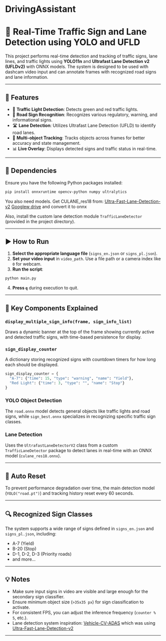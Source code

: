 # DrivingAssistant

# 🚗 Real-Time Traffic Sign and Lane Detection using YOLO and UFLD

This project performs real-time detection and tracking of traffic signs, lane lines, and traffic lights using **YOLO11n** and **Ultrafast Lane Detection v2 (UFLDv2)** with ONNX models. The system is designed to be used with dashcam video input and can annotate frames with recognized road signs and lane information.

---

## 📌 Features

* 🚦 **Traffic Light Detection**: Detects green and red traffic lights.
* 🛑 **Road Sign Recognition**: Recognizes various regulatory, warning, and informational signs.
* 🛣️ **Lane Detection**: Utilizes Ultrafast Lane Detection (UFLD) to identify road lanes.
* 🔁 **Multi-object Tracking**: Tracks objects across frames for better accuracy and state management.
* 📊 **Live Overlay**: Displays detected signs and traffic status in real-time.

---

## 🧰 Dependencies

Ensure you have the following Python packages installed:

```bash
pip install onnxruntime opencv-python numpy ultralytics
```
You also need models. Get CULANE_res18 from: [Ultra-Fast-Lane-Detection-v2](https://github.com/cfzd/Ultra-Fast-Lane-Detection-v2) [Googlew drive](https://drive.google.com/file/d/1oEjJraFr-3lxhX_OXduAGFWalWa6Xh3W/view) and convert it to onnx

Also, install the custom lane detection module `TrafficLaneDetector` (provided in the project directory).

---



## ▶️ How to Run

1. **Select the appropriate language file** (`signs_en.json` or `signs_pl.json`).
2. **Set your video input** in `video_path`. Use a file path or a camera index like `0` for webcam.
3. **Run the script**:

```bash
python main.py
```

4. **Press `q`** during execution to quit.

---

## 🧠 Key Components Explained

### `display_multiple_sign_info(frame, sign_info_list)`

Draws a dynamic banner at the top of the frame showing currently active and detected traffic signs, with time-based persistence for display.

### `sign_display_counter`

A dictionary storing recognized signs with countdown timers for how long each should be displayed.

```python
sign_display_counter = {
  "A-7": {"time": 15, "type": "warning", "name": "Yield"},
  "Red Light": {"time": 3, "type": "", "name": "Stop"}
}
```

### YOLO Object Detection

The `road.onnx` model detects general objects like traffic lights and road signs, while `sign_best.onnx` specializes in recognizing specific traffic sign classes.

### Lane Detection

Uses the `UltrafastLaneDetectorV2` class from a custom `TrafficLaneDetector` package to detect lanes in real-time with an ONNX model (`culane_res18.onnx`).

---

## 🔄 Auto Reset

To prevent performance degradation over time, the main detection model (`YOLO("road.pt")`) and tracking history reset every 60 seconds.

---

## 🔍 Recognized Sign Classes

The system supports a wide range of signs defined in `signs_en.json` and `signs_pl.json`, including:

* A-7 (Yield)
* B-20 (Stop)
* D-1, D-2, D-3 (Priority roads)
* and more...



---

## 💡 Notes

* Make sure input signs in video are visible and large enough for the secondary sign classifier.
* Ensure minimum object size (`>35x35 px`) for sign classification to activate.
* For consistent FPS, you can adjust the inference frequency (`counter % 5`, etc.).
* Lane detection system inspiration: [Vehicle-CV-ADAS](https://github.com/jason-li-831202/Vehicle-CV-ADAS) which was using [Ultra-Fast-Lane-Detection-v2](https://github.com/cfzd/Ultra-Fast-Lane-Detection-v2)

---



